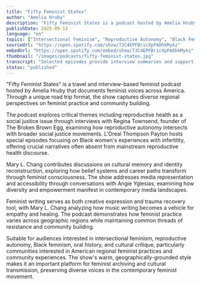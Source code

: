 ```yaml
---
title: "Fifty Feminist States"
author: "Amelia Hruby"
description: "Fifty Feminist States is a podcast hosted by Amelia Hruby, taking a road trip format across America's fifty states to interview local feminist artists and advocates. The show emphasizes intersectionality and cross-regional perspectives, covering reproductive justice, Black feminism, media representation, mental health, and community organizing. It serves as an archive combining oral history with cultural critique. The show concluded in 2021, but all episodes remain accessible."
publishDate: 2025-09-12
language: "en"
topics: ["Intersectional Feminism", "Reproductive Autonomy", "Black Feminism", "Cultural Critique"]
sourceUrl: "https://open.spotify.com/show/7JC4EPFBricXpPA0hkMykz"
embedUrl: "https://open.spotify.com/embed/show/7JC4EPFBricXpPA0hkMykz"
thumbnail: "/images/podcasts/fifty-feminist-states.jpg"
transcript: "Selected episodes provide interview summaries and support links, see fiftyfeministstates.com or the Softer Sounds project"
status: "published"
---
```


"Fifty Feminist States" is a travel and interview-based feminist podcast hosted by Amelia Hruby that documents feminist voices across America. Through a unique road trip format, the show captures diverse regional perspectives on feminist practice and community building.

The podcast explores critical themes including reproductive health as a social justice issue through interviews with Regina Townsend, founder of The Broken Brown Egg, examining how reproductive autonomy intersects with broader social justice movements. L'Oreal Thompson Payton hosts special episodes focusing on Black women's experiences with infertility, offering crucial narratives often absent from mainstream reproductive health discourse.

Mary L. Chang contributes discussions on cultural memory and identity reconstruction, exploring how belief systems and career paths transform through feminist consciousness. The show addresses media representation and accessibility through conversations with Angie Yglesias, examining how diversity and empowerment manifest in contemporary media landscapes.

Feminist writing serves as both creative expression and trauma recovery tool, with Mary L. Chang analyzing how music writing becomes a vehicle for empathy and healing. The podcast demonstrates how feminist practice varies across geographic regions while maintaining common threads of resistance and community building.

Suitable for audiences interested in intersectional feminism, reproductive autonomy, Black feminism, oral history, and cultural critique, particularly communities interested in American regional feminist practices and community experiences. The show's warm, geographically-grounded style makes it an important platform for feminist archiving and cultural transmission, preserving diverse voices in the contemporary feminist movement.